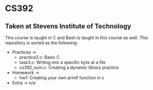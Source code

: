 # CS392
## Taken at Stevens Institute of Technology
This course is taught in C and Bash is taught in this course as well. This repository is sorted as the following:
- Practices -> 
  - practice2.c: Basic C
  - task3.c: Writing into a specific byte at a file
  - cs392_sum.c: Creating a dynamic library practice
- Homework ->
  - hw1: Creating your own printf function in c
- Extra -> n/a
